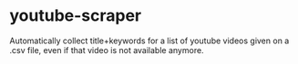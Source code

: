 # youtube-scraper
Automatically collect title+keywords for a list of youtube videos given on a .csv file, even if that video is not available anymore.
